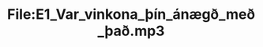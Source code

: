 ---
title: File:E1_Var_vinkona_þín_ánægð_með_það.mp3
recording of: Var vinkona þín ánægð með það?
reading speed: slow
speaker: E
license: CC0
---